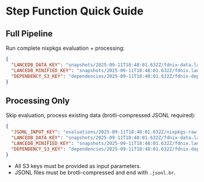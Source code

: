 # Step Function Quick Guide

## Full Pipeline
Run complete nixpkgs evaluation + processing:

```json
{
  "LANCEDB_DATA_KEY": "snapshots/2025-09-11T18:48:01.632Z/fdnix-data.lancedb",
  "LANCEDB_MINIFIED_KEY": "snapshots/2025-09-11T18:48:01.632Z/fdnix.lancedb",
  "DEPENDENCY_S3_KEY": "dependencies/2025-09-11T18:48:01.632Z/fdnix-deps.json"
}
```

## Processing Only
Skip evaluation, process existing data (brotli-compressed JSONL required):

```json
{
  "JSONL_INPUT_KEY": "evaluations/2025-09-11T18:48:01.632Z/nixpkgs-raw.jsonl.br",
  "LANCEDB_DATA_KEY": "snapshots/2025-09-11T18:48:01.632Z/fdnix-data.lancedb",
  "LANCEDB_MINIFIED_KEY": "snapshots/2025-09-11T18:48:01.632Z/fdnix.lancedb",
  "DEPENDENCY_S3_KEY": "dependencies/2025-09-11T18:48:01.632Z/fdnix-deps.json"
}
```

- All S3 keys must be provided as input parameters.
- JSONL files must be brotli-compressed and end with `.jsonl.br`.
